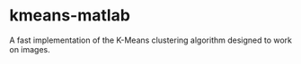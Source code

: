 # kmeans-matlab

A fast implementation of the K-Means clustering algorithm designed to work on images. 
